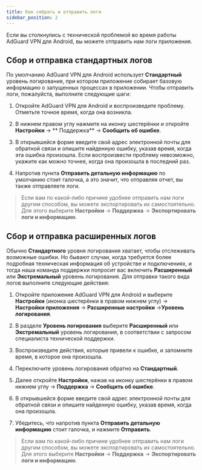 ```yaml
---
title: Как собрать и отправить логи
sidebar_position: 2
---
```


Если вы столкнулись с технической проблемой во время работы AdGuard VPN для Android, вы можете отправить нам логи приложения.

## Сбор и отправка стандартных логов

По умолчанию AdGuard VPN для Android использует **Стандартный** уровень логирования, при котором приложение собирает базовую информацию о запущенных процессах в приложении. Чтобы отправить логи, пожалуйста, выполните следующие шаги:

1. Откройте AdGuard VPN для Android и воспроизведите проблему. Отметьте точное время, когда она возникла.

2. В нижнем правом углу нажмите на иконку шестерёнки и откройте **Настройки** → ** Поддержка** → **Сообщить об ошибке**.

3. В открывшейся форме введите свой адрес электронной почты для обратной связи и опишите найденную ошибку, указав время, когда эта ошибка произошла. Если воспроизвести проблему невозможно, укажите как можно точнее, когда она произошла в последний раз.

4. Напротив пункта **Отправить детальную информацию** по умолчанию стоит галочка, а это значит, что отправляя отчет, вы также отправляете логи.
> Если вам по какой-либо причине удобнее отправить нам логи другим способом, вы можете экспортировать их самостоятельно. Для этого выберите **Настройки** → **Поддержка** → **Экспортировать логи и информацию**.

## Сбор и отправка расширенных логов

Обычно **Стандартного** уровня логирования хватает, чтобы отслеживать возможные ошибки. Но бывают случаи, когда требуется более подробная техническая информация об устройстве и подключениях, и тогда наша команда поддержки попросит вас включить **Расширенный** или **Экстремальный** уровень логирования. Для отправки такого вида логов выполните следующие действия:

1. Откройте приложение AdGuard VPN для Android и выберите **Настройки** (иконка шестерёнки в правом нижнем углу) → **Настройки приложения** → **Расширенные настройки** →**Уровень логирования**.

2. В разделе **Уровень логирования** выберите **Расширенный** или **Экстремальный** уровень логирования, в соответствии с запросом специалиста технической поддержки.

3. Воспроизведите действия, которые привели к ошибке, и запомните время, в которое она произошла.

4. Переключите уровень логирования обратно на **Стандартный**.

5. Далее откройте **Настройки**, нажав на иконку шестерёнки в правом нижнем углу → **Поддержка** → **Сообщить об ошибке**.

6. В открывшейся форме введите свой адрес электронной почты для обратной связи и опишите найденную ошибку, указав время, когда она произошла.

7. Убедитесь, что напротив пункта **Отправить детальную информацию** стоит галочка, и нажмите **Отправить**.
> Если вам по какой-либо причине удобнее отправить нам логи другим способом, вы можете экспортировать их самостоятельно. Для этого выберите **Настройки** → **Поддержка** → **Экспортировать логи и информацию**.
